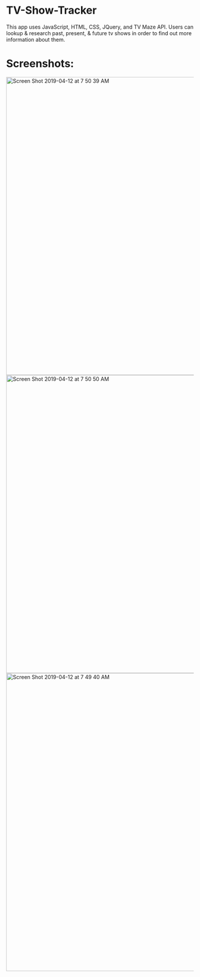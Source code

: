 # TV-Show-Tracker
This app uses JavaScript, HTML, CSS, JQuery, and TV Maze API. Users can lookup & research past, present, & future tv shows in order to find out more information about them.

Screenshots:
=======
<img width="800" alt="Screen Shot 2019-04-12 at 7 50 39 AM" src="https://user-images.githubusercontent.com/11365270/56044111-80003a00-5d0c-11e9-898e-94289052e5cc.png">
<img width="800" alt="Screen Shot 2019-04-12 at 7 50 50 AM" src="https://user-images.githubusercontent.com/11365270/56044117-8393c100-5d0c-11e9-855c-18476d8a608a.png">
<img width="800" alt="Screen Shot 2019-04-12 at 7 49 40 AM" src="https://user-images.githubusercontent.com/11365270/56044132-87bfde80-5d0c-11e9-9677-7514b52d621a.png">
